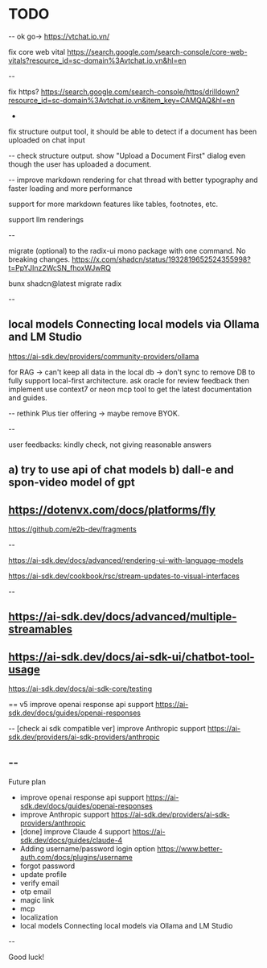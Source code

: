 # TODO

--
ok go-> https://vtchat.io.vn/

fix core web vital https://search.google.com/search-console/core-web-vitals?resource_id=sc-domain%3Avtchat.io.vn&hl=en

--

fix https?
https://search.google.com/search-console/https/drilldown?resource_id=sc-domain%3Avtchat.io.vn&item_key=CAMQAQ&hl=en

-

fix structure output tool, it should be able to detect if a document has been uploaded on chat input

--
check structure output. show "Upload a Document First" dialog even though the user has uploaded a document.

--
improve markdown rendering for chat thread with better typography and faster loading and more performance

support for more markdown features like tables, footnotes, etc.

support llm renderings

--

migrate (optional) to the radix-ui mono package with one command. No breaking changes.
https://x.com/shadcn/status/1932819652524355998?t=PpYJInz2WcSN_fhoxWJwRQ

bunx shadcn@latest migrate radix

--

## local models Connecting local models via Ollama and LM Studio

https://ai-sdk.dev/providers/community-providers/ollama

for RAG -> can't keep all data in the local db -> don't sync to remove DB to fully support local-first architecture.
ask oracle for review feedback then implement
use context7 or neon mcp tool to get the latest documentation and guides.

--
rethink Plus tier offering -> maybe remove BYOK.

--

user feedbacks:
kindly check, not giving reasonable answers

a) try to use api of chat models
b) dall-e and spon-video model of gpt
--
https://dotenvx.com/docs/platforms/fly
--
https://github.com/e2b-dev/fragments

--

https://ai-sdk.dev/docs/advanced/rendering-ui-with-language-models

https://ai-sdk.dev/cookbook/rsc/stream-updates-to-visual-interfaces

--

## https://ai-sdk.dev/docs/advanced/multiple-streamables

## https://ai-sdk.dev/docs/ai-sdk-ui/chatbot-tool-usage

https://ai-sdk.dev/docs/ai-sdk-core/testing

==
v5 improve openai response api support
https://ai-sdk.dev/docs/guides/openai-responses

--
[check ai sdk compatible ver] improve Anthropic support
https://ai-sdk.dev/providers/ai-sdk-providers/anthropic

## --

Future plan

- improve openai response api support https://ai-sdk.dev/docs/guides/openai-responses
- improve Anthropic support https://ai-sdk.dev/providers/ai-sdk-providers/anthropic
- [done] improve Claude 4 support https://ai-sdk.dev/docs/guides/claude-4
- Adding username/password login option https://www.better-auth.com/docs/plugins/username
- forgot password
- update profile
- verify email
- otp email
- magic link
- mcp
- localization
- local models Connecting local models via Ollama and LM Studio

--

Good luck!
